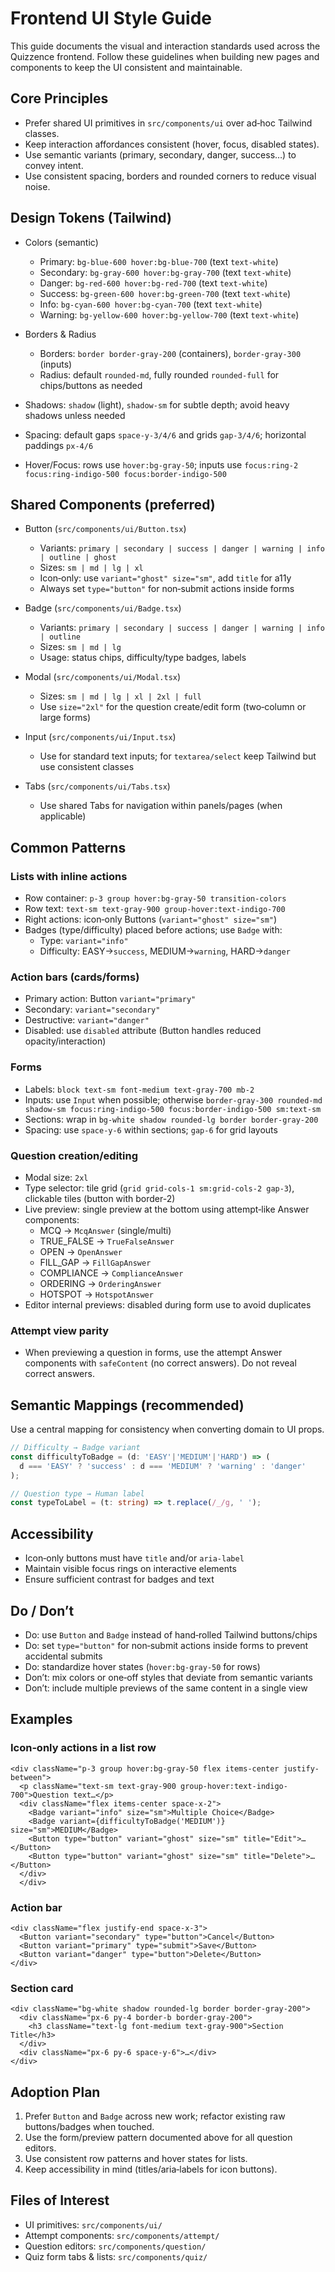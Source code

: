 # Frontend UI Style Guide

This guide documents the visual and interaction standards used across the Quizzence frontend. Follow these guidelines when building new pages and components to keep the UI consistent and maintainable.

## Core Principles

- Prefer shared UI primitives in `src/components/ui` over ad‑hoc Tailwind classes.
- Keep interaction affordances consistent (hover, focus, disabled states).
- Use semantic variants (primary, secondary, danger, success…) to convey intent.
- Use consistent spacing, borders and rounded corners to reduce visual noise.

## Design Tokens (Tailwind)

- Colors (semantic)
  - Primary: `bg-blue-600 hover:bg-blue-700` (text `text-white`)
  - Secondary: `bg-gray-600 hover:bg-gray-700` (text `text-white`)
  - Danger: `bg-red-600 hover:bg-red-700` (text `text-white`)
  - Success: `bg-green-600 hover:bg-green-700` (text `text-white`)
  - Info: `bg-cyan-600 hover:bg-cyan-700` (text `text-white`)
  - Warning: `bg-yellow-600 hover:bg-yellow-700` (text `text-white`)

- Borders & Radius
  - Borders: `border border-gray-200` (containers), `border-gray-300` (inputs)
  - Radius: default `rounded-md`, fully rounded `rounded-full` for chips/buttons as needed

- Shadows: `shadow` (light), `shadow-sm` for subtle depth; avoid heavy shadows unless needed

- Spacing: default gaps `space-y-3/4/6` and grids `gap-3/4/6`; horizontal paddings `px-4/6`

- Hover/Focus: rows use `hover:bg-gray-50`; inputs use `focus:ring-2 focus:ring-indigo-500 focus:border-indigo-500`

## Shared Components (preferred)

- Button (`src/components/ui/Button.tsx`)
  - Variants: `primary | secondary | success | danger | warning | info | outline | ghost`
  - Sizes: `sm | md | lg | xl`
  - Icon‑only: use `variant="ghost" size="sm"`, add `title` for a11y
  - Always set `type="button"` for non‑submit actions inside forms

- Badge (`src/components/ui/Badge.tsx`)
  - Variants: `primary | secondary | success | danger | warning | info | outline`
  - Sizes: `sm | md | lg`
  - Usage: status chips, difficulty/type badges, labels

- Modal (`src/components/ui/Modal.tsx`)
  - Sizes: `sm | md | lg | xl | 2xl | full`
  - Use `size="2xl"` for the question create/edit form (two‑column or large forms)

- Input (`src/components/ui/Input.tsx`)
  - Use for standard text inputs; for `textarea/select` keep Tailwind but use consistent classes

- Tabs (`src/components/ui/Tabs.tsx`)
  - Use shared Tabs for navigation within panels/pages (when applicable)

## Common Patterns

### Lists with inline actions

- Row container: `p-3 group hover:bg-gray-50 transition-colors`
- Row text: `text-sm text-gray-900 group-hover:text-indigo-700`
- Right actions: icon‑only Buttons (`variant="ghost" size="sm"`)
- Badges (type/difficulty) placed before actions; use `Badge` with:
  - Type: `variant="info"`
  - Difficulty: EASY→`success`, MEDIUM→`warning`, HARD→`danger`

### Action bars (cards/forms)

- Primary action: Button `variant="primary"`
- Secondary: `variant="secondary"`
- Destructive: `variant="danger"`
- Disabled: use `disabled` attribute (Button handles reduced opacity/interaction)

### Forms

- Labels: `block text-sm font-medium text-gray-700 mb-2`
- Inputs: use `Input` when possible; otherwise `border-gray-300 rounded-md shadow-sm focus:ring-indigo-500 focus:border-indigo-500 sm:text-sm`
- Sections: wrap in `bg-white shadow rounded-lg border border-gray-200`
- Spacing: use `space-y-6` within sections; `gap-6` for grid layouts

### Question creation/editing

- Modal size: `2xl`
- Type selector: tile grid (`grid grid-cols-1 sm:grid-cols-2 gap-3`), clickable tiles (button with border-2)
- Live preview: single preview at the bottom using attempt‑like Answer components:
  - MCQ → `McqAnswer` (single/multi)
  - TRUE_FALSE → `TrueFalseAnswer`
  - OPEN → `OpenAnswer`
  - FILL_GAP → `FillGapAnswer`
  - COMPLIANCE → `ComplianceAnswer`
  - ORDERING → `OrderingAnswer`
  - HOTSPOT → `HotspotAnswer`
- Editor internal previews: disabled during form use to avoid duplicates

### Attempt view parity

- When previewing a question in forms, use the attempt Answer components with `safeContent` (no correct answers). Do not reveal correct answers.

## Semantic Mappings (recommended)

Use a central mapping for consistency when converting domain to UI props.

```ts
// Difficulty → Badge variant
const difficultyToBadge = (d: 'EASY'|'MEDIUM'|'HARD') => (
  d === 'EASY' ? 'success' : d === 'MEDIUM' ? 'warning' : 'danger'
);

// Question type → Human label
const typeToLabel = (t: string) => t.replace(/_/g, ' ');
```

## Accessibility

- Icon‑only buttons must have `title` and/or `aria-label`
- Maintain visible focus rings on interactive elements
- Ensure sufficient contrast for badges and text

## Do / Don’t

- Do: use `Button` and `Badge` instead of hand‑rolled Tailwind buttons/chips
- Do: set `type="button"` for non‑submit actions inside forms to prevent accidental submits
- Do: standardize hover states (`hover:bg-gray-50` for rows)
- Don’t: mix colors or one‑off styles that deviate from semantic variants
- Don’t: include multiple previews of the same content in a single view

## Examples

### Icon‑only actions in a list row

```tsx
<div className="p-3 group hover:bg-gray-50 flex items-center justify-between">
  <p className="text-sm text-gray-900 group-hover:text-indigo-700">Question text…</p>
  <div className="flex items-center space-x-2">
    <Badge variant="info" size="sm">Multiple Choice</Badge>
    <Badge variant={difficultyToBadge('MEDIUM')} size="sm">MEDIUM</Badge>
    <Button type="button" variant="ghost" size="sm" title="Edit">…</Button>
    <Button type="button" variant="ghost" size="sm" title="Delete">…</Button>
  </div>
  </div>
```

### Action bar

```tsx
<div className="flex justify-end space-x-3">
  <Button variant="secondary" type="button">Cancel</Button>
  <Button variant="primary" type="submit">Save</Button>
  <Button variant="danger" type="button">Delete</Button>
</div>
```

### Section card

```tsx
<div className="bg-white shadow rounded-lg border border-gray-200">
  <div className="px-6 py-4 border-b border-gray-200">
    <h3 className="text-lg font-medium text-gray-900">Section Title</h3>
  </div>
  <div className="px-6 py-6 space-y-6">…</div>
</div>
```

## Adoption Plan

1) Prefer `Button` and `Badge` across new work; refactor existing raw buttons/badges when touched.
2) Use the form/preview pattern documented above for all question editors.
3) Use consistent row patterns and hover states for lists.
4) Keep accessibility in mind (titles/aria‑labels for icon buttons).

## Files of Interest

- UI primitives: `src/components/ui/`
- Attempt components: `src/components/attempt/`
- Question editors: `src/components/question/`
- Quiz form tabs & lists: `src/components/quiz/`

